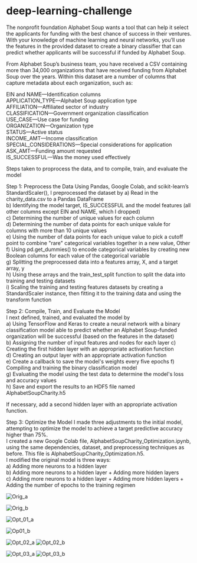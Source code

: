 # deep-learning-challenge

The nonprofit foundation Alphabet Soup wants a tool that can help it select the applicants for funding with the best chance of success in their ventures. With your knowledge of machine learning and neural networks, you’ll use the features in the provided dataset to create a binary classifier that can predict whether applicants will be successful if funded by Alphabet Soup.  

From Alphabet Soup’s business team, you have received a CSV containing more than 34,000 organizations that have received funding from Alphabet Soup over the years. Within this dataset are a number of columns that capture metadata about each organization, such as:  

EIN and NAME—Identification columns  
APPLICATION_TYPE—Alphabet Soup application type  
AFFILIATION—Affiliated sector of industry  
CLASSIFICATION—Government organization classification  
USE_CASE—Use case for funding  
ORGANIZATION—Organization type  
STATUS—Active status  
INCOME_AMT—Income classification  
SPECIAL_CONSIDERATIONS—Special considerations for application  
ASK_AMT—Funding amount requested  
IS_SUCCESSFUL—Was the money used effectively  

Steps taken to proprocess the data, and to compile, train, and evaluate the model 

Step 1: Preprocess the Data
Using Pandas, Google Colab, and scikit-learn’s StandardScaler(), I preprocessed the dataset by 
a) Read in the charity_data.csv to a Pandas DataFrame  
b) Identifying the model target, IS_SUCCESSFUL and the model features (all other columns except EIN and NAME, which I dropped)  
c) Determining the number of unique values for each column  
d) Determining the number of data points for each unique valule for columns with more than 10 unique values  
e) Using the number of data points for each unique value to pick a cutoff point to combine "rare" categorical variables together in a new value, Other  
f) Using pd.get_dummies() to encode categorical variables by creating new Boolean columns for each value of the categorical variable  
g) Splitting the preprocessed data into a features array, X, and a target array, y   
h) Using these arrays and the train_test_split function to split the data into training and testing datasets  
i) Scaling the training and testing features datasets by creating a StandardScaler instance, then fitting it to the training data and using the transform function  

Step 2: Compile, Train, and Evaluate the Model  
I next defined, trained, and evaluated the model by   
a) Using TensorFlow and Keras to create a neural network with a binary classification model able to predict whether an Alphabet Soup-funded organization will be successful (based on the features in the dataset)     
b) Assigning the number of input features and nodes for each layer 
c) Creating the first hidden layer with an appropriate activation function  
d) Creating an output layer with an appropriate activation function  
e) Create a callback to save the model's weights every five epochs
f) Compiling and training the binary classification model  
g) Evaluating the model using the test data to determine the model's loss and accuracy values  
h) Save and export the results to an HDF5 file named AlphabetSoupCharity.h5 

If necessary, add a second hidden layer with an appropriate activation function.  

Step 3: Optimize the Model
I made three adjustments to the initial model, attempting to optimize the model to achieve a target predictive accuracy higher than 75%.  
I created a new Google Colab file, AlphabetSoupCharity_Optimization.ipynb, using the same dependencies, dataset, and preprocessing techniques as before. This file is AlphabetSoupCharity_Optimization.h5.    
I modified the original model is three ways:  
a) Adding more neurons to a hidden layer  
b) Adding more neurons to a hidden layer + Adding more hidden layers   
c) Adding more neurons to a hidden layer + Adding more hidden layers + Adding the number of epochs to the training regimen  

![Orig_a](https://github.com/mcjauregui/deep-learning-challenge/assets/151464511/dc90f53a-c11f-49c5-adcf-c5cfef27ce27)

![Orig_b](https://github.com/mcjauregui/deep-learning-challenge/assets/151464511/995ccdb0-d4b8-407b-a0f7-5cfce584a0e8)

![Opt_01_a](https://github.com/mcjauregui/deep-learning-challenge/assets/151464511/9a23f2d7-c277-4184-9c07-87eadf93cd42)

![Op01_b](https://github.com/mcjauregui/deep-learning-challenge/assets/151464511/995953e9-153d-4ec7-bc9b-bab5de9e4ee7)

![Opt_02_a](https://github.com/mcjauregui/deep-learning-challenge/assets/151464511/1d826fb7-1a73-4a08-bf28-a6baeacc28a4)
![Opt_02_b](https://github.com/mcjauregui/deep-learning-challenge/assets/151464511/c09b2d64-01e0-439a-b6c6-cec1f56695ea)

![Opt_03_a](https://github.com/mcjauregui/deep-learning-challenge/assets/151464511/04772fc9-f942-454e-8aad-94bc16e2f20f)
![Opt_03_b](https://github.com/mcjauregui/deep-learning-challenge/assets/151464511/c2156def-ae79-434f-90b4-2503e2076279)


